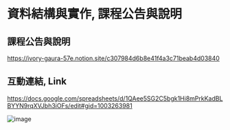 # 資料結構與實作, 課程公告與說明

## 課程公告與說明
https://ivory-gaura-57e.notion.site/c307984d6b8e41f4a3c71beab4d03840

## 互動連結, Link
https://docs.google.com/spreadsheets/d/1QAee5SG2C5bgk1Hi8mPrkKadBLBYYN9rqXVJbh3iOFs/edit#gid=1003263981

![image](https://user-images.githubusercontent.com/100504908/155870289-97ba9067-5af3-44f7-add4-78be524a8b84.png)
